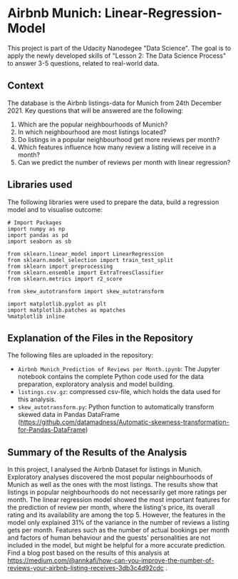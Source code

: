 # Airbnb Munich: Linear-Regression-Model

This project is part of the Udacity Nanodegee "Data Science". The goal is to apply the newly developed skills of "Lesson 2: The Data Science Process" to answer 3-5 questions, related to real-world data.

## Context
The database is the Airbnb listings-data for Munich from 24th December 2021.
Key questions that will be answered are the following:

1. Which are the popular neighbourhoods of Munich?
2. In which neighbourhood are most listings located?
3. Do listings in a popular neighbourhood get more reviews per month?
4. Which features influence how many review a listing will receive in a month?
5. Can we predict the number of reviews per month with linear regression?

## Libraries used
The following libraries were used to prepare the data, build a regression model and to visualise outcome:
```
# Import Packages
import numpy as np
import pandas as pd
import seaborn as sb

from sklearn.linear_model import LinearRegression
from sklearn.model_selection import train_test_split
from sklearn import preprocessing
from sklearn.ensemble import ExtraTreesClassifier
from sklearn.metrics import r2_score

from skew_autotransform import skew_autotransform

import matplotlib.pyplot as plt
import matplotlib.patches as mpatches
%matplotlib inline
```

## Explanation of the Files in the Repository
The following files are uploaded in the repository:
- ``Airbnb Munich_Prediction of Reviews per Month.ipynb``: The Jupyter notebook contains the complete Python code used for the data preparation, exploratory analysis and model building.
- ``listings.csv.gz``: compressed csv-file, which holds the data used for this analysis.
- ``skew_autotransform.py``: Python function to automatically transform skewed data in Pandas DataFrame (https://github.com/datamadness/Automatic-skewness-transformation-for-Pandas-DataFrame)

## Summary of the Results of the Analysis
In this project, I analysed the Airbnb Dataset for listings in Munich. 
Exploratory analyses discovered the most popular neighbourhoods of Munich as well as the ones with the most listings. The results show that listings in popular neighbourhoods do not necessarily get more ratings per month. 
The linear regression model showed the most important features for the prediction of review per month, where the listing's price, its overall rating and its availability are among the top 5. 
However, the features in the model only explained 31% of the variance in the number of reviews a listing gets per month. Features such as the number of actual bookings per month and factors of human behaviour and the guests' personalities are not included in the model, but might be helpful for a more accurate prediction.
Find a blog post based on the results of this analysis at https://medium.com/@annkafi/how-can-you-improve-the-number-of-reviews-your-airbnb-listing-receives-3db3c4d92cdc . 
